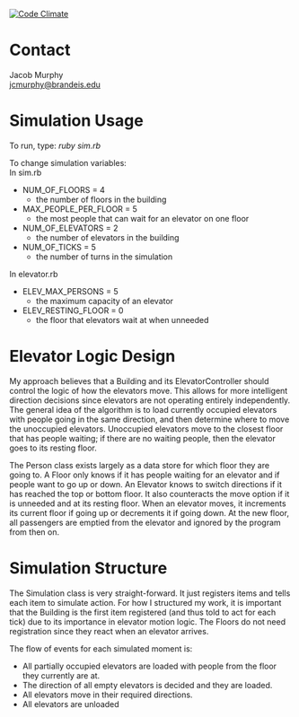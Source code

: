 [![Code Climate](https://codeclimate.com/github/jacobcmurphy/elevators/badges/gpa.svg)](https://codeclimate.com/github/jacobcmurphy/elevators)

Contact
=======
Jacob Murphy  
jcmurphy@brandeis.edu

Simulation Usage
==================
To run, type: *ruby sim.rb*

To change simulation variables:  
In sim.rb
  * NUM_OF_FLOORS = 4
    - the number of floors in the building
  * MAX_PEOPLE_PER_FLOOR = 5
    - the most people that can wait for an elevator on one floor
  * NUM_OF_ELEVATORS = 2
    - the number of elevators in the building
  * NUM_OF_TICKS = 5
    - the number of turns in the simulation

In elevator.rb
  * ELEV_MAX_PERSONS = 5
    - the maximum capacity of an elevator
  * ELEV_RESTING_FLOOR = 0
    - the floor that elevators wait at when unneeded

Elevator Logic Design
=====================
My approach believes that a Building and its ElevatorController
should control the logic of how the elevators move. This allows
for more intelligent direction decisions since elevators are
not operating entirely independently. The general idea of the
algorithm is to load currently occupied elevators with people
going in the same direction, and then determine where to move
the unoccupied elevators. Unoccupied elevators move to the
closest floor that has people waiting; if there are no waiting
people, then the elevator goes to its resting floor.

The Person class exists largely as a data store for
which floor they are going to. A Floor only knows if it has people
waiting for an elevator and if people want to go up or down.
An Elevator knows to switch directions if it has reached the top
or bottom floor. It also counteracts the move option if it is
unneeded and at its resting floor. When an elevator moves, it
increments its current floor if going up or decrements it if
going down. At the new floor, all passengers are emptied from
the elevator and ignored by the program from then on.


Simulation Structure
====================
The Simulation class is very straight-forward. It just registers
items and tells each item to simulate action. For how I structured
my work, it is important that the Building is the first item
registered (and thus told to act for each tick) due to its
importance in elevator motion logic. The Floors do not need
registration since they react when an elevator arrives.

The flow of events for each simulated moment is:
* All partially occupied elevators are loaded with people from
the floor they currently are at.
* The direction of all empty elevators is decided and they are loaded.
* All elevators move in their required directions.
* All elevators are unloaded
